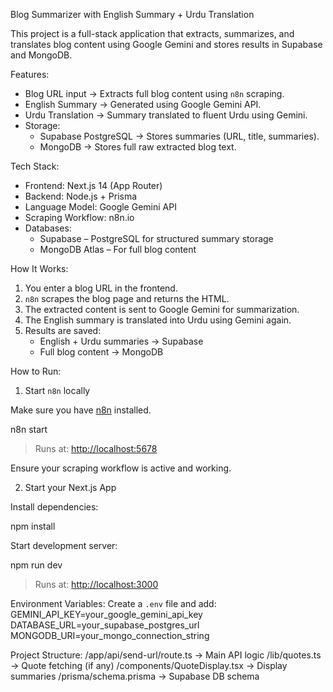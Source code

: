 Blog Summarizer with English Summary + Urdu Translation

This project is a full-stack application that extracts, summarizes, and translates blog content using Google Gemini and stores results in Supabase and MongoDB.

Features:
* Blog URL input → Extracts full blog content using `n8n` scraping.
* English Summary → Generated using Google Gemini API.
* Urdu Translation → Summary translated to fluent Urdu using Gemini.
* Storage:
  * Supabase PostgreSQL → Stores summaries (URL, title, summaries).
  * MongoDB → Stores full raw extracted blog text.


Tech Stack:
* Frontend: Next.js 14 (App Router)
* Backend: Node.js + Prisma 
* Language Model: Google Gemini API
* Scraping Workflow: n8n.io
* Databases:
  * Supabase – PostgreSQL for structured summary storage
  * MongoDB Atlas – For full blog content


How It Works:
1. You enter a blog URL in the frontend.
2. `n8n` scrapes the blog page and returns the HTML.
3. The extracted content is sent to Google Gemini for summarization.
4. The English summary is translated into Urdu using Gemini again.
5. Results are saved:
   * English + Urdu summaries → Supabase
   * Full blog content → MongoDB


How to Run:

1.  Start `n8n` locally

Make sure you have [n8n](https://n8n.io/) installed.

n8n start

> Runs at: [http://localhost:5678](http://localhost:5678)

Ensure your scraping workflow is active and working.

2. Start your Next.js App

Install dependencies:

npm install

Start development server:

npm run dev

> Runs at: [http://localhost:3000](http://localhost:3000)


Environment Variables:
Create a `.env` file and add:
GEMINI_API_KEY=your_google_gemini_api_key
DATABASE_URL=your_supabase_postgres_url
MONGODB_URI=your_mongo_connection_string


Project Structure:
/app/api/send-url/route.ts      → Main API logic
/lib/quotes.ts                  → Quote fetching (if any)
/components/QuoteDisplay.tsx    → Display summaries
/prisma/schema.prisma           → Supabase DB schema

